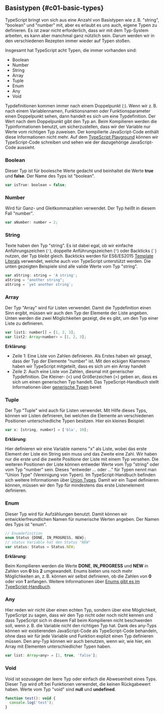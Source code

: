 ## Basistypen {#c01-basic-types}

TypeScript bringt von sich aus eine Anzahl von Basistypen wie z. B. "string", "boolean" und "number" mit, aber es erlaubt es uns auch, eigene Typen zu definieren.
Es ist zwar nicht erforderlich, dass wir mit dem Typ-System arbeiten, es kann aber manchmal ganz nützlich sein. Darum werden wir in den verschiedenen Rezepten immer wieder auf Typen stoßen.

Insgesamt hat TypeScript acht Typen, die immer vorhanden sind:

* Boolean
* Number
* String
* Array
* Tuple
* Enum
* Any
* Void

Typdefinitionen kommen immer nach einem Doppelpunkt (:).
Wenn wir z. B. nach einem Variablennamen, Funktionsnamen oder Funktionsparameter einen Doppelpunkt sehen, dann handelt es sich um eine Typdefinition.
Der Wert nach dem Doppelpunkt gibt den Typ an.
Beim Kompilieren werden die Typinformationen benutzt, um sicherzustellen, dass wir der Variable nur Werte vom richtigen Typ zuweisen.
Der kompilierte JavaScript-Code enthält diese Informationen nicht mehr.
Auf dem [TypeScript Playground](https://www.typescriptlang.org/play/index.html) können wir TypeScript-Code schreiben und sehen wie der dazugehörige JavaScript-Code aussieht.

### Boolean

Dieser Typ ist für boolesche Werte gedacht und beinhaltet die Werte __true__ und __false__. Der Name des Typs ist "boolean".

```js
var isTrue: boolean = false;
```

### Number

Wird für Ganz- und Gleitkommazahlen verwendet. Der Typ heißt in diesem Fall "number".

```js
var aNumber: number = 2;
```

### String

Texte haben den Typ "string".
Es ist dabei egal, ob wir einfache Anführungszeichen (`'`), doppelte Anführungszeichen (`"`) oder Backticks (`` ` ``) nutzen, der Typ bleibt gleich.
Backticks werden für ES6/ES2015 [Template Literals](https://developer.mozilla.org/en/docs/Web/JavaScript/Reference/Template_literals) verwendet, welche auch von TypeScript unterstützt werden.
Die unten gezeigten Beispiele sind alle valide Werte vom Typ "string".

```js
var aString: string = 'A string';
aString = "another string";
aString = `yet another string`;
```

### Array

Der Typ "Array" wird für Listen verwendet. Damit die Typdefinition einen Sinn ergibt, müssen wir auch den Typ der Elemente der Liste angeben.
Unten werden die zwei Möglichkeiten gezeigt, die es gibt, um den Typ einer Liste zu definieren.

```js
var list1: number[] = [1, 2, 3];
var list2: Array<number> = [1, 2, 3];
```

__Erklärung__:

* Zeile 1: Eine Liste von Zahlen definieren. Als Erstes haben wir gesagt, dass der Typ der Elemente "number" ist. Mit den eckigen Klammern haben wir TypeScript mitgeteilt, dass es sich um ein Array handelt
* Zeile 2: Auch eine Liste von Zahlen, diesmal mit generischer Typdefinition. Die Kleiner- (<) und Größerzeichen (>) geben an, dass es sich um einen generischen Typ handelt. Das TypeScript-Handbuch stellt Informationen über [generische Typen](https://www.typescriptlang.org/docs/handbook/generics.html) bereit

### Tuple

Der Typ "Tuple" wird auch für Listen verwendet.
Mit Hilfe dieses Typs, können wir Listen definieren, bei welchen die Elemente an verschiedenen Positionen unterschiedliche Typen besitzen.
Hier ein kleines Beispiel:

```js
var x: [string, number] = ['bla', 10];
```

__Erklärung__:

Hier definieren wir eine Variable namens "x" als Liste, wobei das erste Element der Liste ein String sein muss und das Zweite eine Zahl.
Wir haben nur die erste und die zweite Positione der Liste mit einem Typ versehen.
Die weiteren Positionen der Liste können entweder Werte vom Typ "string" oder vom Typ "number" sein.
Dieses "entweder ... oder ..." für Typen nennt man "Union Type" (Vereinigung von Typen).
Im TypeScript-Handbuch befinden sich weitere Informationen über [Union Types](https://www.typescriptlang.org/docs/handbook/advanced-types.html#union-types).
Damit wir ein Tupel definieren können, müssen wir den Typ für mindestens das erste Listenelement definieren.

### Enum

Dieser Typ wird für Aufzählungen benutzt. Damit können wir entwicklerfreundlichen Namen für numerische Werten angeben. Der Namen des Typs ist "enum".

```js
// Enumdefinition
enum Status {DONE, IN_PROGRESS, NEW};
// status Variable hat den Status "NEW"
var status: Status = Status.NEW;
```

__Erklärung__:

Beim Kompilieren werden die Werte __DONE__, __IN\_PROGRESS__ und __NEW__ in Zahlen von __0__ bis __2__ umgewandelt.
Enums bieten uns noch mehr Möglichkeiten an, z. B. können wir selbst definieren, ob die Zahlen von __0__ oder von __1__ anfangen. Weitere Informationen über [Enums gibt es im TypeScript-Handbuch](https://www.typescriptlang.org/docs/handbook/enums.html).

### Any

Hier reden wir nicht über einen echten Typ, sondern über eine Möglichkeit, TypeScript zu sagen, dass wir den Typ nicht oder noch nicht kennen und dass TypeScript sich in diesem Fall beim Kompilieren nicht beschwerden soll, wenn z. B. die Variable nicht den richtigen Typ hat.
Dank des any-Typs können wir existierenden JavaScript-Code als TypeScript-Code behandeln, ohne dass wir für jede Variable und Funktion explizit einen Typ definieren müssen.
Den any-Typ können wir auch benutzen, wenn wir, wie hier, ein Array mit Elementen unterschiedlicher Typen haben.

```js
var list: Array<any> = [1, true, 'false'];
```

### Void

Void ist sozusagen der leere Typ oder einfach die Abwesenheit eines Typs.
Dieser Typ wird oft bei Funktionen verwendet, die keinen Rückgabewert haben.
Werte vom Typ "void" sind __null__ und __undefined__.

```js
function test(): void {
  console.log('test');
}
```

